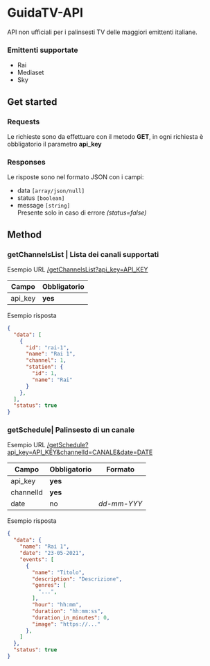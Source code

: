 # GuidaTV-API

API non ufficiali per i palinsesti TV delle maggiori emittenti italiane.

### Emittenti supportate

- Rai
- Mediaset
- Sky

## Get started

### Requests

Le richieste sono da effettuare con il metodo **GET**, in ogni richiesta è obbligatorio il parametro **api_key**  

### Responses

Le risposte sono nel formato JSON con i campi:  

-   data `[array/json/null]`  
-   status `[boolean]`  
-   message `[string]`  
	Presente solo in caso di errore *(status=false)*  

## Method
### getChannelsList | Lista dei canali supportati

Esempio URL [/getChannelsList?api_key=API_KEY](https://guidatv-api.herokuapp.com/getChannelsList?api_key=API_KEY)  

| Campo | Obbligatorio |
| --- | --- |
| api_key | **yes** |

Esempio risposta  
``` json
{
  "data": [
    {
      "id": "rai-1",
      "name": "Rai 1",
      "channel": 1,
      "station": {
        "id": 1,
        "name": "Rai"
      }
    },
  ],
  "status": true
}
```

### getSchedule| Palinsesto di un canale

Esempio URL [/getSchedule?api_key=API_KEY&channelId=CANALE&date=DATE](https://guidatv-api.herokuapp.com/getSchedule?api_key=API_KEY&channelId=CANALE&date=DATE)  

| Campo | Obbligatorio | Formato |
| --- | --- | --- | 
| api_key | **yes** |  |
| channelId | **yes** |  |
| date | no | *dd-mm-YYY* |

Esempio risposta  
``` json
{
  "data": {
    "name": "Rai 1",
    "date": "23-05-2021",
    "events": [
      {
        "name": "Titolo",
        "description": "Descrizione",
        "genres": [
          "...",
        ],
        "hour": "hh:mm",
        "duration": "hh:mm:ss",
        "duration_in_minutes": 0,
        "image": "https://..."
      },
    ]
  },
  "status": true
}
```
